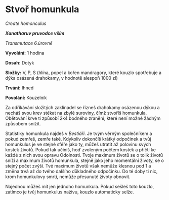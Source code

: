# Stvoř homunkula

*Create homonculus*

***Xanatharuv pruvodce vším***

 *Transmutace 6.úrovně*

**Vyvolání:** 1 hodina

**Dosah:** Dotyk

**Složky:** V, P, S (hlína, popel a kořen mandragory, které kouzlo spotřebuje a dýka osázená drahokamy, v hodnotě alespoň 1000 zl)

**Trvání:** Ihned

**Povolání:** Kouzelník

Za odříkávání složitých zaklínadel se řízneš drahokamy osázenou dýkou a necháš svou krev stékat na zbylé suroviny, čímž stvoříš homunkula. Obětování krve ti způsobí 2k4 bodného zranění, které není možné žádným způsobem snížit.

Statistiky homunkula najdeš v *Bestiáři*. Je tvým věrným společníkem a pokud zemřeš, zemře také. Kdykoliv dokončíš krátký odpočinek a tvůj homunkulus je ve stejné sféře jako ty, můžeš utratit až polovinu svých kostek životů. Pokud tak učiníš, hoď zvoleným počtem kostek a přičti ke každé z nich svou opravu Odolnosti. Tvoje maximum životů se o tolik životů sníží a maximum životů homunkula, stejně jako jeho momentální životy, se o stejný počet zvýší. Tvé maximum životů však nemůže klesnou pod 1 a změna trvá až do tvého dalšího důkladného odpočinku. Do té doby ti nic, krom homunkulovy smrti, nemůže přesunuté životy obnovit.

Najednou můžeš mít jen jednoho homunkula. Pokud sešleš toto kouzlo, zatímco je tvůj homunkulus naživu, kouzlo automaticky selže.